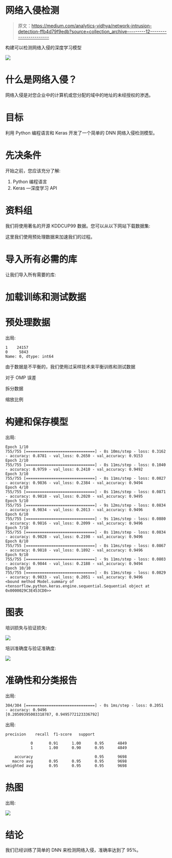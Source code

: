 # 网络入侵检测

> 原文：<https://medium.com/analytics-vidhya/network-intrusion-detection-ffb4d79f9edb?source=collection_archive---------12----------------------->

构建可以检测网络入侵的深度学习模型

![](img/241fc5470866b7f3e8326019e2d5a8bf.png)

# 什么是网络入侵？

网络入侵是对您企业中的计算机或您分配的域中的地址的未经授权的渗透。

# 目标

利用 Python 编程语言和 Keras 开发了一个简单的 DNN 网络入侵检测模型。

# 先决条件

开始之前，您应该充分了解:

1.  Python 编程语言
2.  Keras —深度学习 API

# 资料组

我们将使用著名的开源 KDDCUP99 数据。您可以从以下网站下载数据集:

这里我们使用预处理数据来加速我们的过程。

# 导入所有必需的库

让我们导入所有需要的库:

# 加载训练和测试数据

# 预处理数据

出局:

```
1    24157
0     5843
Name: 0, dtype: int64
```

由于数据是不平衡的，我们使用过采样技术来平衡训练和测试数据

对于 OMP 误差

拆分数据

缩放比例

# 构建和保存模型

出局:

```
Epoch 1/10
755/755 [==============================] - 8s 10ms/step - loss: 0.3162 - accuracy: 0.8781 - val_loss: 0.2650 - val_accuracy: 0.9153
Epoch 2/10
755/755 [==============================] - 8s 11ms/step - loss: 0.1040 - accuracy: 0.9759 - val_loss: 0.2410 - val_accuracy: 0.9492
Epoch 3/10
755/755 [==============================] - 8s 11ms/step - loss: 0.0827 - accuracy: 0.9836 - val_loss: 0.2384 - val_accuracy: 0.9494
Epoch 4/10
755/755 [==============================] - 8s 11ms/step - loss: 0.0871 - accuracy: 0.9818 - val_loss: 0.2020 - val_accuracy: 0.9495
Epoch 5/10
755/755 [==============================] - 9s 12ms/step - loss: 0.0834 - accuracy: 0.9834 - val_loss: 0.2013 - val_accuracy: 0.9496
Epoch 6/10
755/755 [==============================] - 9s 11ms/step - loss: 0.0880 - accuracy: 0.9816 - val_loss: 0.2099 - val_accuracy: 0.9496
Epoch 7/10
755/755 [==============================] - 8s 11ms/step - loss: 0.0834 - accuracy: 0.9828 - val_loss: 0.2198 - val_accuracy: 0.9496
Epoch 8/10
755/755 [==============================] - 8s 11ms/step - loss: 0.0867 - accuracy: 0.9818 - val_loss: 0.1892 - val_accuracy: 0.9496
Epoch 9/10
755/755 [==============================] - 9s 11ms/step - loss: 0.0803 - accuracy: 0.9844 - val_loss: 0.2188 - val_accuracy: 0.9494
Epoch 10/10
755/755 [==============================] - 8s 11ms/step - loss: 0.0829 - accuracy: 0.9833 - val_loss: 0.2051 - val_accuracy: 0.9496
<bound method Model.summary of <tensorflow.python.keras.engine.sequential.Sequential object at 0x0000029C3E453CD0>>
```

# 图表

培训损失与验证损失:

![](img/1fdb758c047ed47bbdd9b4d668f5ab28.png)

培训准确度与验证准确度:

![](img/ff8cb3e49078277983ee7790db1ba67f.png)

# 准确性和分类报告

出局:

```
304/304 [==============================] - 0s 1ms/step - loss: 0.2051 - accuracy: 0.9496
[0.20509395003318787, 0.9495772123336792]
```

出局:

```
precision    recall  f1-score   support

           0       0.91      1.00      0.95      4849
           1       1.00      0.90      0.95      4849

    accuracy                           0.95      9698
   macro avg       0.95      0.95      0.95      9698
weighted avg       0.95      0.95      0.95      9698
```

# 热图

出局:

![](img/7e8c871c987261967dae38ed3541ab59.png)

# 结论

我们已经训练了简单的 DNN 来检测网络入侵，准确率达到了 95%。